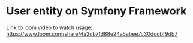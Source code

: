 # User entity on Symfony Framework

Link to loom video to watch usage: https://www.loom.com/share/4a2cb7fd88e24a5abee7c30dcdbf9db7
